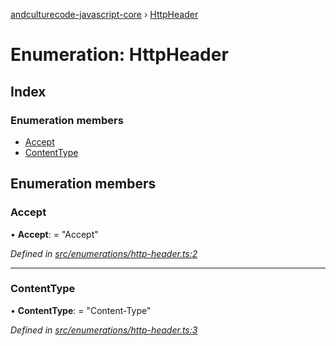 [andculturecode-javascript-core](../README.md) › [HttpHeader](httpheader.md)

# Enumeration: HttpHeader

## Index

### Enumeration members

* [Accept](httpheader.md#accept)
* [ContentType](httpheader.md#contenttype)

## Enumeration members

###  Accept

• **Accept**: = "Accept"

*Defined in [src/enumerations/http-header.ts:2](https://github.com/AndcultureCode/AndcultureCode.JavaScript.Core/blob/b4aa1fd/src/enumerations/http-header.ts#L2)*

___

###  ContentType

• **ContentType**: = "Content-Type"

*Defined in [src/enumerations/http-header.ts:3](https://github.com/AndcultureCode/AndcultureCode.JavaScript.Core/blob/b4aa1fd/src/enumerations/http-header.ts#L3)*
